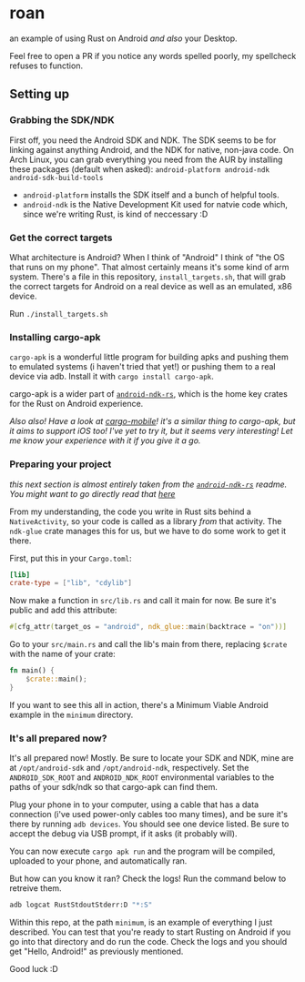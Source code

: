 # roan
an example of using Rust on Android *and also* your Desktop.

Feel free to open a PR if you notice any words spelled poorly, my spellcheck
refuses to function.

## Setting up

### Grabbing the SDK/NDK

First off, you need the Android SDK and NDK. The SDK seems to be for linking
against anything Android, and the NDK for native, non-java code. On Arch Linux,
you can grab everything you need from the AUR by installing these packages
(default when asked):
`android-platform android-ndk android-sdk-build-tools`

- `android-platform` installs the SDK itself and a bunch of helpful tools.
- `android-ndk` is the Native Development Kit used for natvie code which, since
  we're writing Rust, is kind of neccessary :D

### Get the correct targets

What architecture is Android? When I think of "Android" I think of "the OS that
runs on my phone". That almost certainly means it's some kind of arm system.
There's a file in this repository, `install_targets.sh`, that will grab the
correct targets for Android on a real device as well as an emulated, x86 device.

Run `./install_targets.sh`

### Installing cargo-apk

`cargo-apk` is a wonderful little program for building apks and pushing them to
emulated systems (i haven't tried that yet!) or pushing them to a real device
via adb. Install it with `cargo install cargo-apk`.

cargo-apk is a wider part of [`android-ndk-rs`][android-ndk-rs], which is the
home key crates for the Rust on Android experience.

*Also also! Have a look at [cargo-mobile][cargo-mobile]! it's a similar thing*
*to cargo-apk, but it aims to support iOS too! I've yet to try it, but it*
*seems very interesting! Let me know your experience with it if you give*
*it a go.*

[cargo-mobile]: https://github.com/BrainiumLLC/cargo-mobile
[android-ndk-rs]: https://github.com/rust-windowing/android-ndk-rs

### Preparing your project

*this next section is almost entirely taken from the*
*[`android-ndk-rs`][android-ndk-rs] readme. You might want to go directly*
*read that [here][andk-hello]*

[andk-hello]: https://github.com/rust-windowing/android-ndk-rs#hello-world

From my understanding, the code you write in Rust sits behind a
`NativeActivity`, so your code is called as a library *from* that activity. The
`ndk-glue` crate manages this for us, but we have to do some work to get it there.

First, put this in your `Cargo.toml`:
```toml
[lib]
crate-type = ["lib", "cdylib"]
```

Now make a function in `src/lib.rs` and call it main for now. Be sure it's public
and add this attribute:
```rust
#[cfg_attr(target_os = "android", ndk_glue::main(backtrace = "on"))]
```

Go to your `src/main.rs` and call the lib's main from there, replacing `$crate`
with the name of your crate:
```rust
fn main() {
    $crate::main();
}
```

If you want to see this all in action, there's a Minimum Viable Android example in
the `minimum` directory.

### It's all prepared now?

It's all prepared now! Mostly. Be sure to locate your SDK and NDK, mine are at
`/opt/android-sdk` and `/opt/android-ndk`, respectively.
Set the `ANDROID_SDK_ROOT` and `ANDROID_NDK_ROOT` environmental variables to the
paths of your sdk/ndk so that cargo-apk can find them.

Plug your phone in to your computer, using a cable that has a data connection (i've
used power-only cables too many times), and be sure it's there by running
`adb devices`. You should see one device listed. Be sure to accept the debug via USB
prompt, if it asks (it probably will).

You can now execute `cargo apk run` and the program will be compiled, uploaded to
your phone, and automatically ran.

But how can you know it ran? Check the logs! Run the command below to retreive them.
```bash
adb logcat RustStdoutStderr:D "*:S"
```

Within this repo, at the path `minimum`, is an example of everything I just described.
You can test that you're ready to start Rusting on Android if you go into that directory
and do run the code. Check the logs and you should get "Hello, Android!" as previously
mentioned.

Good luck :D